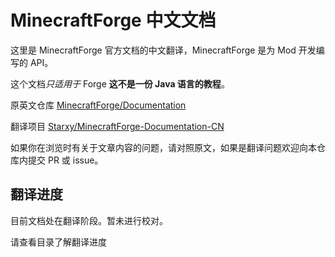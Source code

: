 # MinecraftForge 中文文档

这里是 MinecraftForge 官方文档的中文翻译，MinecraftForge 是为 Mod 开发编写的 API。

这个文档*只适用于* Forge **这不是一份 Java 语言的教程**。

原英文仓库 [MinecraftForge/Documentation](https://github.com/MinecraftForge/Documentation)

翻译项目 [Starxy/MinecraftForge-Documentation-CN](https://github.com/Starxy/MinecraftForge-Documentation-CN)

如果你在浏览时有关于文章内容的问题，请对照原文，如果是翻译问题欢迎向本仓库内提交 PR 或 issue。

## 翻译进度

目前文档处在翻译阶段。暂未进行校对。

请查看目录了解翻译进度
